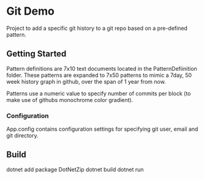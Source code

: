 ﻿
# Git Demo

Project to add a specific git history to a git repo based on a pre-defined pattern.

## Getting Started
Pattern definitions are 7x10 text documents located in the PatternDefiinition folder.
These patterns are expanded to 7x50 patterns to mimic a 7day, 50 week history graph in github, over the span of 1 year from now.

Patterns use a numeric value to specify number of commits per block (to make use of githubs monochrome color gradient).

### Configuration
App.config contains configuration settings for specifying git user, email and git directory.

## Build
dotnet add package DotNetZip
dotnet build
dotnet run